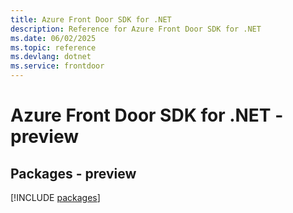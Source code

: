 ```yaml
---
title: Azure Front Door SDK for .NET
description: Reference for Azure Front Door SDK for .NET
ms.date: 06/02/2025
ms.topic: reference
ms.devlang: dotnet
ms.service: frontdoor
---
```

# Azure Front Door SDK for .NET - preview
## Packages - preview
[!INCLUDE [packages](front-door-index.md)]
